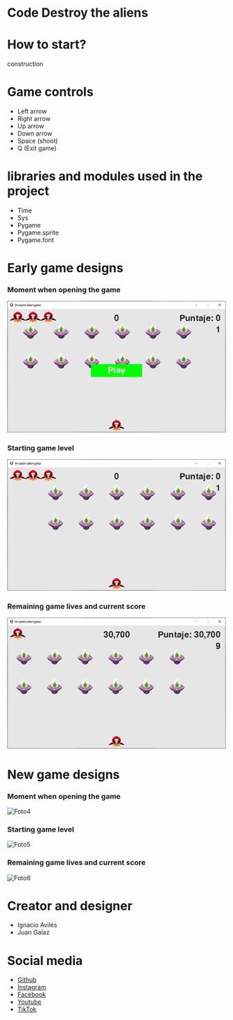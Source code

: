 # Code Destroy the aliens

# How to start?

construction

# Game controls

- Left arrow
- Right arrow
- Up arrow
- Down arrow
- Space (shoot)
- Q (Exit game)

# libraries and modules used in the project

- Time
- Sys
- Pygame
- Pygame.sprite
- Pygame.font

# Early game designs

### Moment when opening the game

![Foto1](./imagenes/README/foto1.PNG)
<br/>

### Starting game level

![Foto2](./imagenes/README/foto2.PNG)
<br/>

### Remaining game lives and current score

![Foto3](./imagenes/README/foto3.PNG)

# New game designs

### Moment when opening the game

![Foto4](./imagenes/README/foto4.PNG)
<br/>

### Starting game level

![Foto5](./imagenes/README/foto5.PNG)
<br/>

### Remaining game lives and current score

![Foto6](./imagenes/README/foto6.PNG)

# Creator and designer

- Ignacio Avilés
- Juan Galaz

# Social media

- [Github](http://github.com/avilesxd/)
- [Instagram](https://www.instagram.com/avilesxd/)
- [Facebook](https://www.facebook.com/ignacio.avilescardenasso)
- [Youtube](https://www.youtube.com/channel/UCYPsgamO7XeWOrXriOpJBqw)
- [TikTok](https://www.tiktok.com/@chle_igns)
